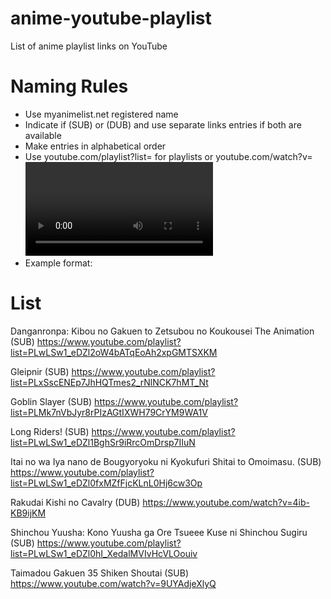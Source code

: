 # anime-youtube-playlist
List of anime playlist links on YouTube

# Naming Rules

* Use myanimelist.net registered name
* Indicate if (SUB) or (DUB) and use separate links entries if both are available
* Make entries in alphabetical order
* Use youtube.com/playlist?list=<list key here> for playlists or youtube.com/watch?v=<video key here> if the series is bundled in video. Remove unnecessary attributes.
* Example format: 
  

# List

Danganronpa: Kibou no Gakuen to Zetsubou no Koukousei The Animation (SUB) https://www.youtube.com/playlist?list=PLwLSw1_eDZl2oW4bATqEoAh2xpGMTSXKM

Gleipnir (SUB) https://www.youtube.com/playlist?list=PLxSscENEp7JhHQTmes2_rNlNCK7hMT_Nt

Goblin Slayer (SUB) https://www.youtube.com/playlist?list=PLMk7nVbJyr8rPIzAGtIXWH79CrYM9WA1V

Long Riders! (SUB) https://www.youtube.com/playlist?list=PLwLSw1_eDZl1BghSr9iRrcOmDrsp7IIuN

Itai no wa Iya nano de Bougyoryoku ni Kyokufuri Shitai to Omoimasu. (SUB) https://www.youtube.com/playlist?list=PLwLSw1_eDZl0fxMZfFjcKLnL0Hj6cw3Op

Rakudai Kishi no Cavalry (DUB) https://www.youtube.com/watch?v=4ib-KB9ijKM

Shinchou Yuusha: Kono Yuusha ga Ore Tsueee Kuse ni Shinchou Sugiru (SUB) https://www.youtube.com/playlist?list=PLwLSw1_eDZl0hI_XedalMVIvHcVLOouiv

Taimadou Gakuen 35 Shiken Shoutai (SUB) https://www.youtube.com/watch?v=9UYAdjeXlyQ
